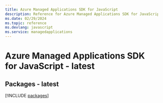 ```yaml
---
title: Azure Managed Applications SDK for JavaScript
description: Reference for Azure Managed Applications SDK for JavaScript
ms.date: 02/29/2024
ms.topic: reference
ms.devlang: javascript
ms.service: managedapplications
---
```

# Azure Managed Applications SDK for JavaScript - latest
## Packages - latest
[!INCLUDE [packages](managed-applications-index.md)]
